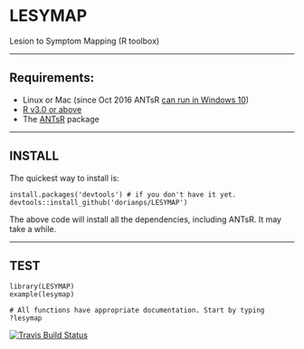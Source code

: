 # LESYMAP
Lesion to Symptom Mapping (R toolbox)  

*****  
##  Requirements:  
* Linux or Mac (since Oct 2016 ANTsR [can run in Windows 10](https://github.com/stnava/ANTsR/wiki/Installing-ANTsR-in-Windows-10-(along-with-FSL,-Rstudio,-Freesurfer,-etc).))  
* [R v3.0 or above](http://www.r-project.org/) 
* The [ANTsR](http://stnava.github.io/ANTsR/) package
*****
## INSTALL

The quickest way to install is:
```
install.packages('devtools') # if you don't have it yet.
devtools::install_github('dorianps/LESYMAP')
```
The above code will install all the dependencies, including ANTsR. It may take a while.

*****
## TEST
```
library(LESYMAP)
example(lesymap)

# All functions have appropriate documentation. Start by typing
?lesymap
```
  
  
[![Travis Build Status](https://travis-ci.org/dorianps/LESYMAP.png?branch=master)](https://travis-ci.org/dorianps/LESYMAP)
